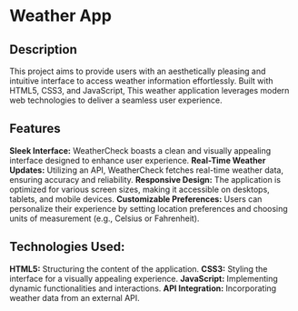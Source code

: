 # Weather App

## Description
This project aims to provide users with an aesthetically pleasing and intuitive interface to access weather information effortlessly. Built with HTML5, CSS3, and JavaScript, This weather application leverages modern web technologies to deliver a seamless user experience.

## Features

**Sleek Interface:** WeatherCheck boasts a clean and visually appealing interface designed to enhance user experience.
**Real-Time Weather Updates:** Utilizing an API, WeatherCheck fetches real-time weather data, ensuring accuracy and reliability.
**Responsive Design:** The application is optimized for various screen sizes, making it accessible on desktops, tablets, and mobile devices.
**Customizable Preferences:** Users can personalize their experience by setting location preferences and choosing units of measurement (e.g., Celsius or Fahrenheit).

## Technologies Used:

**HTML5:** Structuring the content of the application.
**CSS3:** Styling the interface for a visually appealing experience.
**JavaScript:** Implementing dynamic functionalities and interactions.
**API Integration:** Incorporating weather data from an external API.
